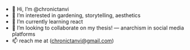 - 👋 Hi, I’m @chronictanvi
- 👀 I’m interested in gardening, storytelling, aesthetics 
- 🌱 I’m currently learning react 
- 💞️ I’m looking to collaborate on my thesis! — anarchism in social media platforms 
- 📫 reach me at (chronictanvi@gmail.com)

<!---
chronictanvi/chronictanvi is a ✨ special ✨ repository because its `README.md` (this file) appears on your GitHub profile.
You can click the Preview link to take a look at your changes.
--->
